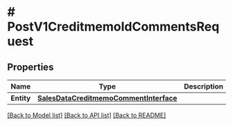 # # PostV1CreditmemoIdCommentsRequest


## Properties 


Name | Type | Description | Notes
------------ | ------------- | ------------- | -------------
**Entity**| [**SalesDataCreditmemoCommentInterface**](SalesDataCreditmemoCommentInterface.md) |   |


[[Back to Model list]](../../README.md#models) [[Back to API list]](../../README.md#endpoints) [[Back to README]](../../README.md)

